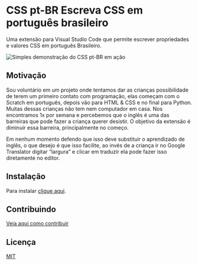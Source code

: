 # CSS pt-BR Escreva CSS em português brasileiro

Uma extensão para Visual Studio Code que permite escrever propriedades e valores CSS em português Brasileiro.

![Simples demonstração do CSS pt-BR em ação](https://i.imgur.com/IN3eriS.gif?1)

## Motivação

Sou voluntário em um projeto onde tentamos dar as crianças possibilidade de terem um primeiro contato com programação, elas começam com o Scratch em português, depois vão para HTML & CSS e no final para Python. Muitas dessas crianças não tem nem computador em casa. Nos encontramos 1x por semana e percebemos que o inglês é uma das barreiras que pode fazer a criança querer desistir. O objetivo da extensão é diminuir essa barreira, principalmente no começo.

Em nenhum momento defendo que isso deve substituir o aprendizado de inglês, o que desejo é que isso facilite, ao invés de a criança ir no Google Translator digitar “largura” e clicar em traduzir ela pode fazer isso diretamente no editor.

## Instalação

Para instalar [clique aqui](https://marketplace.visualstudio.com/items?itemName=rghiggi.css-ptbr).

## Contribuindo

[Veja aqui como contribuir](https://github.com/rodolfoghi/css-ptbr/blob/master/CONTRIBUTING)

## Licença

[MIT](https://github.com/rodolfoghi/css-ptbr/blob/master/LICENSE)